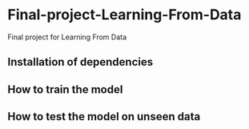 # Final-project-Learning-From-Data
Final project for Learning From Data


<h2>Installation of dependencies</h2>

<h2>How to train the model</h2>

<h2>How to test the model on unseen data</h2>  
